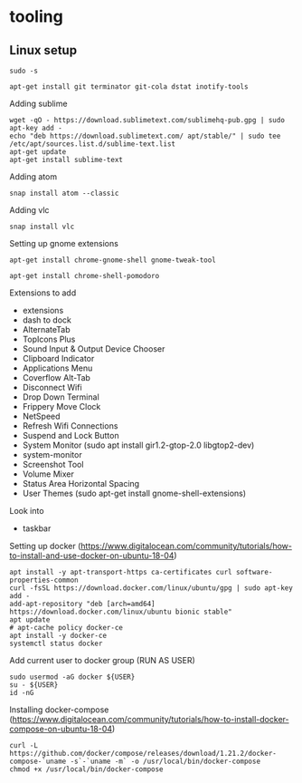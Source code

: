 # tooling


## Linux setup


```
sudo -s

apt-get install git terminator git-cola dstat inotify-tools
```


Adding sublime
```
wget -qO - https://download.sublimetext.com/sublimehq-pub.gpg | sudo apt-key add -
echo "deb https://download.sublimetext.com/ apt/stable/" | sudo tee /etc/apt/sources.list.d/sublime-text.list
apt-get update
apt-get install sublime-text

```

Adding atom
```
snap install atom --classic
```

Adding vlc
```
snap install vlc
```

Setting up gnome extensions

```
apt-get install chrome-gnome-shell gnome-tweak-tool

```

```
apt-get install chrome-shell-pomodoro
```

Extensions to add

 - extensions
 - dash to dock
 - AlternateTab
 - TopIcons Plus 
 - Sound Input & Output Device Chooser
 - Clipboard Indicator
 - Applications Menu
 - Coverflow Alt-Tab
 - Disconnect Wifi 
 - Drop Down Terminal
 - Frippery Move Clock 
 - NetSpeed 
 - Refresh Wifi Connections
 - Suspend and Lock Button 
 - System Monitor (sudo apt install gir1.2-gtop-2.0 libgtop2-dev)
 - system-monitor
 - Screenshot Tool
 - Volume Mixer 
 - Status Area Horizontal Spacing 
 - User Themes (sudo apt-get install gnome-shell-extensions)

Look into
 - taskbar


Setting up docker (https://www.digitalocean.com/community/tutorials/how-to-install-and-use-docker-on-ubuntu-18-04)
```
apt install -y apt-transport-https ca-certificates curl software-properties-common
curl -fsSL https://download.docker.com/linux/ubuntu/gpg | sudo apt-key add -
add-apt-repository "deb [arch=amd64] https://download.docker.com/linux/ubuntu bionic stable"
apt update
# apt-cache policy docker-ce
apt install -y docker-ce
systemctl status docker

```

Add current user to docker group (RUN AS USER)
```
sudo usermod -aG docker ${USER}
su - ${USER}
id -nG
```

Installing docker-compose (https://www.digitalocean.com/community/tutorials/how-to-install-docker-compose-on-ubuntu-18-04)

```
curl -L https://github.com/docker/compose/releases/download/1.21.2/docker-compose-`uname -s`-`uname -m` -o /usr/local/bin/docker-compose
chmod +x /usr/local/bin/docker-compose

```


